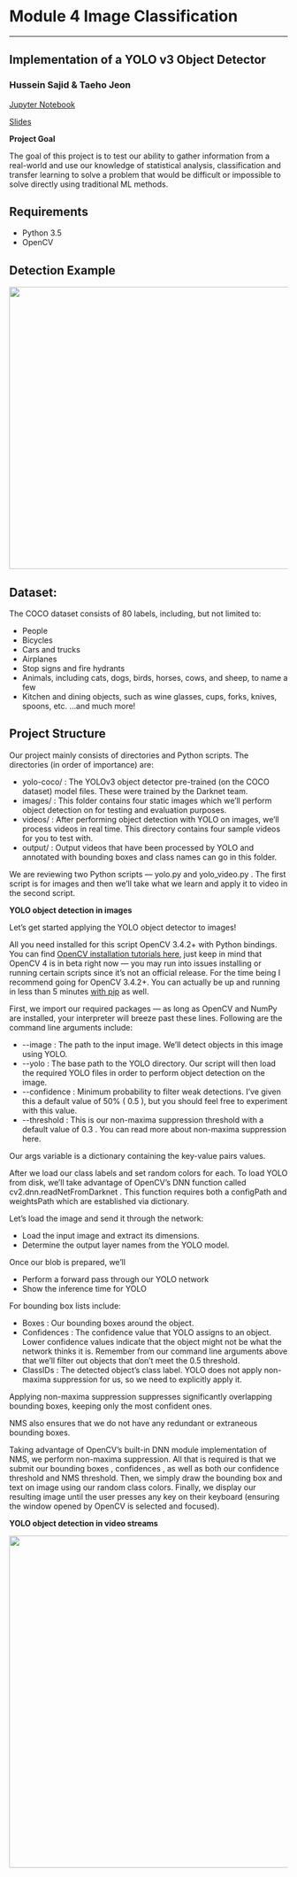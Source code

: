 # Module 4 Image Classification
----------------
## Implementation of a YOLO v3 Object Detector

### Hussein Sajid & Taeho Jeon

[Jupyter Notebook](https://github.com/hussein073/Mod_4_Image_Classification/blob/master/Image_Detect_Yolov3.ipynb)

[Slides](https://docs.google.com/presentation/d/14-GSsqBWwYikHM0EngZw_1xe--rDP0knILt_I6ecBhA/edit?usp=sharing)

**Project Goal**

The goal of this project is to test our ability to gather information from a real-world and use our knowledge of statistical analysis, classification and transfer learning to solve a problem that would be difficult or impossible to solve directly using traditional ML methods. 

## Requirements
* Python 3.5
* OpenCV

## Detection Example

<img class="size-full wp-image-8990" src="https://www.pyimagesearch.com/wp-content/uploads/2018/11/yolo_baggage_claim_output.jpg" alt="" width="600" height="510" srcset="https://www.pyimagesearch.com/wp-content/uploads/2018/11/yolo_baggage_claim_output.jpg 600w, https://www.pyimagesearch.com/wp-content/uploads/2018/11/yolo_baggage_claim_output-300x255.jpg 300w" sizes="(max-width: 600px) 100vw, 600px">

## Dataset: 
The COCO dataset consists of 80 labels, including, but not limited to:

* People
* Bicycles
* Cars and trucks
* Airplanes
* Stop signs and fire hydrants
* Animals, including cats, dogs, birds, horses, cows, and sheep, to name a few
* Kitchen and dining objects, such as wine glasses, cups, forks, knives, spoons, etc.
…and much more!

## Project Structure

Our project mainly consists of directories and Python scripts.
The directories (in order of importance) are:
* yolo-coco/ : The YOLOv3 object detector pre-trained (on the COCO dataset) model files. These were trained by the Darknet team.
* images/ : This folder contains four static images which we’ll perform object detection on for testing and evaluation purposes.
* videos/ : After performing object detection with YOLO on images, we’ll process videos in real time. This directory contains four sample videos for you to test with.
* output/ : Output videos that have been processed by YOLO and annotated with bounding boxes and class names can go in this folder.

We are reviewing two Python scripts — yolo.py  and yolo_video.py . The first script is for images and then we’ll take what we learn and apply it to video in the second script.

**YOLO object detection in images**

Let’s get started applying the YOLO object detector to images!

All you need installed for this script OpenCV 3.4.2+ with Python bindings. You can find <a href="https://www.pyimagesearch.com/opencv-tutorials-resources-guides/" target="_blank" rel="noopener">OpenCV installation tutorials here</a>, just keep in mind that OpenCV 4 is in beta right now — you may run into issues installing or running certain scripts since it’s not an official release. For the time being I recommend going for OpenCV 3.4.2+. You can actually be up and running in less than 5 minutes <a href="https://www.pyimagesearch.com/2018/09/19/pip-install-opencv/" target="_blank" rel="noopener">with pip</a> as well.

First, we import our required packages — as long as OpenCV and NumPy are installed, your interpreter will breeze past these lines.
Following are the command line arguments include:

* --image : The path to the input image. We’ll detect objects in this image using YOLO.
* --yolo : The base path to the YOLO directory. Our script will then load the required YOLO files in order to perform object detection on the image.
* --confidence : Minimum probability to filter weak detections. I’ve given this a default value of 50% ( 0.5 ), but you should feel free to experiment with this value.
* --threshold : This is our non-maxima suppression threshold with a default value of 0.3 . You can read more about non-maxima suppression here.

Our args variable is a dictionary containing the key-value pairs values. 

After we load our class labels and set random colors for each. 
To load YOLO from disk, we’ll take advantage of OpenCV’s DNN function called cv2.dnn.readNetFromDarknet . This function requires both a configPath  and weightsPath  which are established via dictionary.

Let’s load the image and send it through the network:
* Load the input image  and extract its dimensions.
* Determine the output layer names from the YOLO model.

Once our blob is prepared, we’ll
* Perform a forward pass through our YOLO network
* Show the inference time for YOLO

For bounding box lists include:
* Boxes : Our bounding boxes around the object.
* Confidences : The confidence value that YOLO assigns to an object. Lower confidence values indicate that the object might not be what the network thinks it is. Remember from our command line arguments above that we’ll filter out objects that don’t meet the 0.5  threshold.
* ClassIDs : The detected object’s class label.
YOLO does not apply non-maxima suppression for us, so we need to explicitly apply it.

Applying non-maxima suppression suppresses significantly overlapping bounding boxes, keeping only the most confident ones.

NMS also ensures that we do not have any redundant or extraneous bounding boxes.

Taking advantage of OpenCV’s built-in DNN module implementation of NMS, we perform non-maxima suppression. All that is required is that we submit our bounding boxes , confidences , as well as both our confidence threshold and NMS threshold.
Then, we simply draw the bounding box and text on image  using our random class colors.
Finally, we display our resulting image until the user presses any key on their keyboard (ensuring the window opened by OpenCV is selected and focused).

**YOLO object detection in video streams**

<img class="size-full" src="https://s3-us-west-2.amazonaws.com/static.pyimagesearch.com/opencv-yolo/yolo_overpass_output.gif" width="600">

